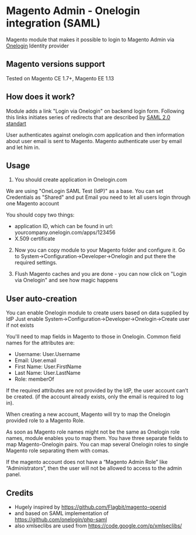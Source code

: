 Magento Admin - Onelogin integration (SAML)
===========================================

Magento module that makes it possible to login to Magento Admin via [Onelogin](http://onelogin.com) Identity provider

Magento versions support
------------------------
Tested on Magento CE 1.7+, Magento EE 1.13

How does it work?
-----------------

Module adds a link "Login via Onelogin" on backend login form. Following this links initiates series of redirects that are described by [SAML 2.0 standart](http://en.wikipedia.org/wiki/SAML_2.0)

User authenticates against onelogin.com application and then information about user email is sent to Magento. Magento authenticate user by email and let him in.


Usage
--------------

1. You should create application in Onelogin.com

We are using "OneLogin SAML Test (IdP)" as a base.
You can set Credentials as "Shared" and put Email you need to let all users login through one Magento account

You should copy two things:
- application ID, which can be found in url: yourcompany.onelogin.com/apps/123456
- X.509 certificate

2. Now you can copy module to your Magento folder and configure it.
Go to System->Configuration->Developer->Onelogin and put there the required settings.

3. Flush Magento caches and you are done - you can now click on "Login via Onelogin" and see how magic happens


User auto-creation
--------------
You can enable Onelogin module to create users based on data supplied by IdP
Just enable System->Configuration->Developer->Onelogin->Create user if not exists 


You'll need to map fields in Magento to those in Onelogin.
Common field names for the attributes are:

  * Username:  User.Username
  * Email: User.email
  * First Name: User.FirstName
  * Last Name: User.LastName
  * Role: memberOf

If the required attributes are not provided by the IdP, the user account can’t be created.
(if the account already exists, only the email is required to log in).

When creating a new account, Magento will try to map the Onelogin provided role to a Magento Role.

As soon as Magento role names might not be the same as Onelogin role names, module enables you to map them. You have three separate fields to map Magento-Onelogin pairs.
You can map several Onelogin roles to single Magento role separating them with comas.

If the magento account does not have a “Magento Admin Role” like “Administrators”, then the user will not be allowed to access to the admin panel.

Credits
--------------
 - Hugely inspired by https://github.com/Flagbit/magento-openid
 - and based on SAML implementation of https://github.com/onelogin/php-saml
 - also xmlseclibs are used from https://code.google.com/p/xmlseclibs/
